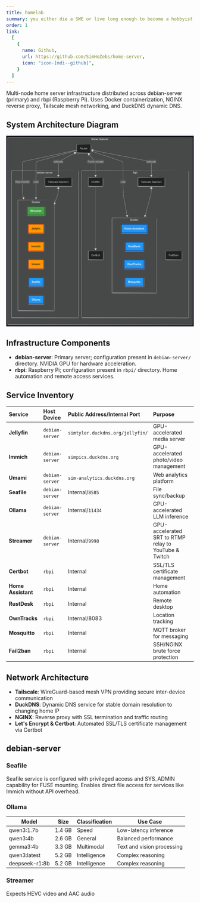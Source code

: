 ```yaml
---
title: homelab
summary: you either die a SWE or live long enough to become a hobbyist sys admin
order: 1
link:
  [
    {
      name: Github,
      url: https://github.com/SimHoZebs/home-server,
      icon: "icon-[mdi--github]",
    }
  ]
---
```

Multi-node home server infrastructure distributed across debian-server (primary) and rbpi (Raspberry Pi). Uses Docker containerization, NGINX reverse proxy, Tailscale mesh networking, and DuckDNS dynamic DNS.

## System Architecture Diagram

![home server mermaid](../../public/projects/home%20server%20mermaid.png)
## Infrastructure Components
- **debian-server**: Primary server; configuration present in `debian-server/` directory. NVIDIA GPU for hardware acceleration.
- **rbpi**: Raspberry Pi; configuration present in `rbpi/` directory. Home automation and remote access services.

## Service Inventory

| Service            | Host Device     | Public Address/Internal Port     | Purpose                                               |
| :----------------- | :-------------- | :------------------------------- | :---------------------------------------------------- |
| **Jellyfin**       | `debian-server` | `simtyler.duckdns.org/jellyfin/` | GPU-accelerated media server                          |
| **Immich**         | `debian-server` | `simpics.duckdns.org`            | GPU-accelerated photo/video management                |
| **Umami**          | `debian-server` | `sim-analytics.duckdns.org`      | Web analytics platform                                |
| **Seafile**        | `debian-server` | Internal/`8585`                  | File sync/backup                                      |
| **Ollama**         | `debian-server` | Internal/`11434`                 | GPU-accelerated LLM inference                         |
| **Streamer**       | `debian-server` | Internal/`9998`                  | GPU-accelerated SRT to RTMP relay to YouTube & Twitch |
| **Certbot**        | `rbpi`          | Internal                         | SSL/TLS certificate management                        |
| **Home Assistant** | `rbpi`          | Internal                         | Home automation                                       |
| **RustDesk**       | `rbpi`          | Internal                         | Remote desktop                                        |
| **OwnTracks**      | `rbpi`          | Internal/8083                    | Location tracking                                     |
| **Mosquitto**      | `rbpi`          | Internal                         | MQTT broker for messaging                             |
| **Fail2ban**       | `rbpi`          | Internal                         | SSH/NGINX brute force protection                      |
## Network Architecture
- **Tailscale**: WireGuard-based mesh VPN providing secure inter-device communication
- **DuckDNS**: Dynamic DNS service for stable domain resolution to changing home IP
- **NGINX**: Reverse proxy with SSL termination and traffic routing
- **Let's Encrypt & Certbot**: Automated SSL/TLS certificate management via Certbot

## debian-server

### Seafile
Seafile service is configured with privileged access and SYS_ADMIN capability for FUSE mounting. Enables direct file access for services like Immich without API overhead.

### Ollama
| Model          | Size   | Classification | Use Case                   |
| -------------- | ------ | -------------- | -------------------------- |
| qwen3:1.7b     | 1.4 GB | Speed          | Low-latency inference      |
| qwen3:4b       | 2.6 GB | General        | Balanced performance       |
| gemma3:4b      | 3.3 GB | Multimodal     | Text and vision processing |
| qwen3:latest   | 5.2 GB | Intelligence   | Complex reasoning          |
| deepseek-r1:8b | 5.2 GB | Intelligence   | Complex reasoning          |

### Streamer
Expects HEVC video and AAC audio
